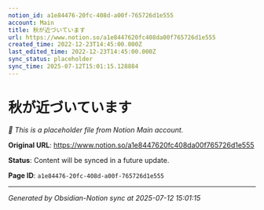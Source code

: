 ```yaml
---
notion_id: a1e84476-20fc-408d-a00f-765726d1e555
account: Main
title: 秋が近づいています
url: https://www.notion.so/a1e8447620fc408da00f765726d1e555
created_time: 2022-12-23T14:45:00.000Z
last_edited_time: 2022-12-23T14:45:00.000Z
sync_status: placeholder
sync_time: 2025-07-12T15:01:15.128884
---
```


# 秋が近づいています

*🔄 This is a placeholder file from Notion Main account.*

**Original URL**: https://www.notion.so/a1e8447620fc408da00f765726d1e555

**Status**: Content will be synced in a future update.

**Page ID**: `a1e84476-20fc-408d-a00f-765726d1e555`

---

*Generated by Obsidian-Notion sync at 2025-07-12 15:01:15*
